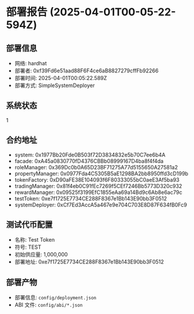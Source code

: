 # 部署报告 (2025-04-01T00-05-22-594Z)

## 部署信息
- 网络: hardhat
- 部署者: 0xf39Fd6e51aad88F6F4ce6aB8827279cffFb92266
- 部署时间: 2025-04-01T00:05:22.589Z
- 部署方式: SimpleSystemDeployer

## 系统状态
1

## 合约地址
- system: 0x1977Bb20Fde0B503f72D3834832e5b70C7ee6b4A
- facade: 0xA45a0830770fD4376CBBb08999167D4ba8f4f4da
- roleManager: 0x369Dc0b0A65D23BF71275A77d5155650A27581a2
- propertyManager: 0x0977Fda4C5305B5aE1298BA2bb8950ffd3cD199b
- tokenFactory: 0xD90aFE38E104093f6F80333055bC0aeE3Af5ba93
- tradingManager: 0x81f4eb0C91fEc7269f5CEf7246Bb5773D320c932
- rewardManager: 0x09525f3199EfC1855eAa69a14Bd9c6Ab8e6ac79c
- testToken: 0xe7f1725E7734CE288F8367e1Bb143E90bb3F0512
- systemDeployer: 0xCf7Ed3AccA5a467e9e704C703E8D87F634fB0Fc9

## 测试代币配置
- 名称: Test Token
- 符号: TEST
- 初始供应量: 1,000,000
- 部署地址: 0xe7f1725E7734CE288F8367e1Bb143E90bb3F0512

## 部署产物
- 部署信息: `config/deployment.json`
- ABI 文件: `config/abi/*.json`
